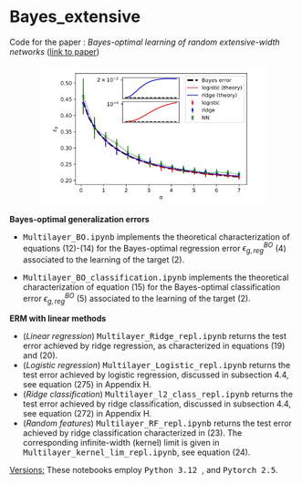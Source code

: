 # Bayes_extensive

Code for the paper : <i>Bayes-optimal learning of random extensive-width networks</i> (<a href="https://proceedings.mlr.press/v202/cui23b.html">link to paper</a>)

<p align="center"><img src="figures/Bayes_curves.jpg" alt="illus" width="400"/></center></p>

<b>Bayes-optimal generalization errors</b>

- <tt>Multilayer_BO.ipynb</tt> implements the theoretical characterization of equations (12)-(14) for the Bayes-optimal regression error $\epsilon_{g,reg}^{BO}$ (4) associated to the learning of the target (2).

- <tt>Multilayer_BO_classification.ipynb</tt> implements the theoretical characterization of equation (15) for the Bayes-optimal classification error $\epsilon_{g,reg}^{BO}$ (5) associated to the learning of the target (2).


<b>ERM with linear methods</b>

- (<i>Linear regression</i>) <tt>Multilayer_Ridge_repl.ipynb</tt> returns the test error achieved by ridge regression, as characterized in equations (19) and (20).
- (<i>Logistic regression</i>) <tt>Multilayer_Logistic_repl.ipynb</tt> returns the test error achieved by logistic regression, discussed in subsection 4.4, see equation (275) in Appendix H.
- (<i>Ridge classification</i>) <tt>Multilayer_l2_class_repl.ipynb</tt> returns the test error achieved by ridge classification, discussed in subsection 4.4, see equation (272) in Appendix H.
- (<i>Random features</i>) <tt>Multilayer_RF_repl.ipynb</tt> returns the test error achieved by ridge classification characterized in (23). The corresponding infinite-width (kernel) limit is given in  <tt>Multilayer_kernel_lim_repl.ipynb</tt>, see equation (24).


<u> Versions:</u> These notebooks employ <tt>Python 3.12 </tt>, and <tt>Pytorch 2.5</tt>.

